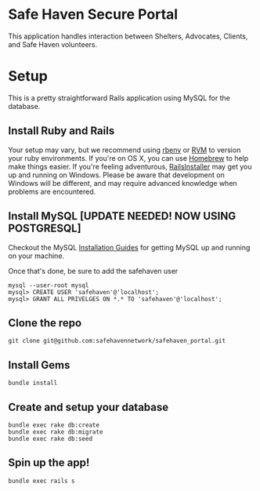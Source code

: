 # Safe Haven Secure Portal

This application handles interaction between Shelters, Advocates, Clients, and Safe Haven volunteers.

# Setup

This is a pretty straightforward Rails application using MySQL for the database.

## Install Ruby and Rails

Your setup may vary, but we recommend using [rbenv](https://github.com/sstephenson/rbenv) or [RVM](https://rvm.io/) to version your ruby environments.  If you're on OS X, you can use [Homebrew](http://brew.sh/) to help make things easier.  If you're feeling adventurous, [RailsInstaller](http://railsinstaller.org/en) may get you up and running on Windows.  Please be aware that development on Windows will be different, and may require advanced knowledge when problems are encountered.


## Install MySQL [UPDATE NEEDED! NOW USING POSTGRESQL]

Checkout the MySQL [Installation Guides](http://dev.mysql.com/doc/refman/5.7/en/installing.html) for getting MySQL up and running on your machine.

Once that's done, be sure to add the safehaven user
```
mysql --user-root mysql
mysql> CREATE USER 'safehaven'@'localhost';
mysql> GRANT ALL PRIVELGES ON *.* TO 'safehaven'@'localhost';
```

## Clone the repo
```
git clone git@github.com:safehavennetwork/safehaven_portal.git
```

## Install Gems
```
bundle install
```

## Create and setup your database
```
bundle exec rake db:create
bundle exec rake db:migrate
bundle exec rake db:seed
```

## Spin up the app!
```
bundle exec rails s
```
